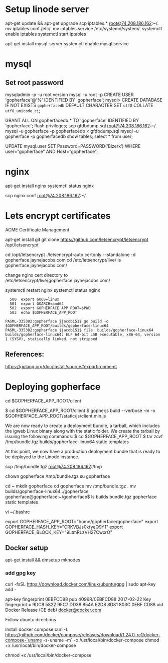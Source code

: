 # Setup linode server
 apt-get update && apt-get upgrade
 scp iptables.* root@74.208.186.162:~/.
 mv iptables.conf /etc/.
 mv iptables.service /etc/systemd/system/.
systemctl enable iptables
systemctl start iptables


apt-get install mysql-server
systemctl enable mysql.service

# mysql
## Set root password
mysqladmin -p -u root version
mysql -u root -p
CREATE USER 'gopherface'@'%' IDENTIFIED BY 'gopherface';
mysql> CREATE DATABASE IF NOT EXISTS `gopherfacedb` DEFAULT CHARACTER SET `utf8` COLLATE `utf8_unicode_ci`;

 GRANT ALL ON gopherfacedb.* TO 'gopherface' IDENTIFIED BY 'gopherface';
 flush privileges;
 scp gfdbdump.sql root@74.208.186.162:~/.
 mysql -u gopherface -p gopherfacedb < gfdbdump.sql
 mysql -u gopherface  -p gopherfacedb
 show tables;
 select * from user;

 UPDATE mysql.user SET Password=PASSWORD(‘Bizerk’) WHERE user=”gopherface” AND Host=”gopherface”;
 
 
 # nginx

  apt-get install nginx
  systemctl status nginx

  scp nginx.conf root@74.208.186.162:~/.

# Lets encrypt certificates
ACME Certificate Management

apt-get install git
 git clone https://github.com/letsencrypt/letsencrypt /opt/letsencrypt



 cd /opt/letsencrypt
./letsencrypt-auto certonly --standalone -d gopherface.jaynejacobs.com
cd /etc/letsencrypt/live/
ls gopherface.jaynejacobs.com/

change nginx cert directory to /etc/letsencrypt/live/gopherface.jaynejacobs.com/

systemctl restart nginx
systemctl status nginx

```cd "/Users/jjacob151/go/src/gopherface"
  500  export GOOS=linux
  501  export GOARCH=amd64
  502  export GOPHERFACE_APP_ROOT=$PWD
  503  echo $GOPHERFACE_APP_ROOT

PASML-335382:gopherface jjacob151$ go build -o $GOPHERFACE_APP_ROOT/builds/gopherface-linux64
PASML-335382:gopherface jjacob151$ file  builds/gopherface-linux64
builds/gopherface-linux64: ELF 64-bit LSB executable, x86-64, version 1 (SYSV), statically linked, not stripped
```

## References:
https://golang.org/doc/install/source#exportironmemt


# Deploying gopherface
cd $GOPHERFACE_APP_ROOT/client

$ cd $GOPHERFACE_APP_ROOT/client
$ gopherjs build --verbose -m -o $GOPHERFACE_APP_ROOT/static/js/client.min.js

We are now ready to create a deployment bundle, a tarball, which includes the igweb Linux binary along with the static folder. We create the tarball by issuing the following commands:
$ cd $GOPHERFACE_APP_ROOT
$ tar zcvf /tmp/bundle.tgz builds/gopherface-linux64 static templates

At this point, we now have a production deployment bundle that is ready to be deployed to the Linode instance.

scp /tmp/bundle.tgz root@74.208.186.162:/tmp

chown gopherface /tmp/bundle.tgz
su gopherface

cd ~
mkdir gopherface
cd gopherface
mv /tmp/bundle.tgz .
mv builds/gopherface-linux64 ./gopherface
gopherface@gopherface:~/gopherface$ ls
builds  bundle.tgz  gopherface  static  templates

vi ~/.bashrc

export GOPHERFACE_APP_ROOT="home/gopherface/gopherface"
export GOPHERFACE_HASH_KEY="CRKVBJs0kfyeQ9Y1"
export GOPHERFACE_BLOCK_KEY="9LtmRLzVH27CwxrO"


## Docker setup
apt-get install  && dmsetup mknodes
### add gpg key
curl -fsSL https://download.docker.com/linux/ubuntu/gpg | sudo apt-key add -

apt-key fingerprint 0EBFCD88
pub   4096R/0EBFCD88 2017-02-22
      Key fingerprint = 9DC8 5822 9FC7 DD38 854A  E2D8 8D81 803C 0EBF CD88
uid                  Docker Release (CE deb) <docker@docker.com>

Follow ubuntu directions

Install docker compose
curl -L https://github.com/docker/compose/releases/download/1.24.0-rc1/docker-compose-`uname -s`-`uname -m` -o /usr/local/bin/docker-compose
chmod +x /usr/local/bin/docker-compose

chmod +x /usr/local/bin/docker-compose
